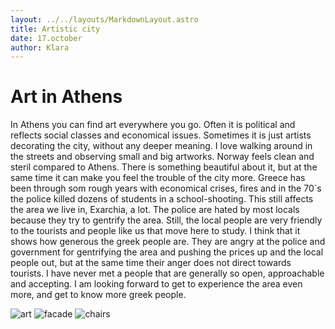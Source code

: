 ```yaml
---
layout: ../../layouts/MarkdownLayout.astro
title: Artistic city
date: 17.october
author: Klara
---
```


# Art in Athens

In Athens you can find art everywhere you go. Often it is political and reflects social classes and economical issues. Sometimes it is just artists decorating the city, without any deeper meaning. I love walking around in the streets and observing small and big artworks. Norway feels clean and steril compared to Athens. There is something beautiful about it, but at the same time it can make you feel the trouble of the city more. Greece has been through som rough years with economical crises, fires and in the 70´s the police killed dozens of students in a school-shooting. This still affects the area we live in, Exarchia, a lot. The police are hated by most locals because they try to gentrify the area. Still, the local people are very friendly to the tourists and people like us that move here to study. I think that it shows how generous the greek people are. They are angry at the police and government for gentrifying the area and pushing the prices up and the local people out, but at the same time their anger does not direct towards tourists. I have never met a people that are generally so open, approachable and accepting. I am looking forward to get to experience the area even more, and get to know more greek people.

![art](./images/art_1280.webp)
![facade](./images/facade_1280.webp)
![chairs](./images/chairs_1280.webp)
